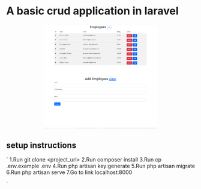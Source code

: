 # A basic crud application in laravel

<div align="center">

 
<img src="/readme_images/add.png" width="300">
<img src="/readme_images/create.png" width="300">



</div>

## setup instructions
`
1.Run git clone <project_url>
2.Run composer install
3.Run cp .env.example .env
4.Run php artisan key:generate
5.Run php artisan migrate
6.Run php artisan serve
7.Go to link localhost:8000

`